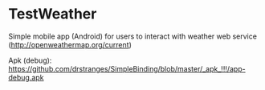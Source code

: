 # TestWeather
Simple mobile app (Android) for users to interact with weather web service (http://openweathermap.org/current)

Apk (debug): https://github.com/drstranges/SimpleBinding/blob/master/_apk_!!!/app-debug.apk
